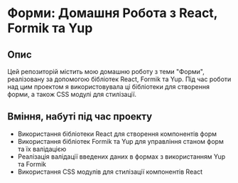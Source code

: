 # Форми: Домашня Робота з React, Formik та Yup

## Опис

Цей репозиторій містить мою домашню роботу з теми "Форми", реалізовану за допомогою бібліотек React, Formik та Yup. Під час роботи над цим проектом я використовувала ці бібліотеки для створення форми, а також CSS модулі для стилізації.

## Вміння, набуті під час проекту

- Використання бібліотеки React для створення компонентів форм
- Використання бібліотек Formik та Yup для управління станом форм та їх валідацією
- Реалізація валідації введених даних в формах з використанням Yup та Formik
- Використання CSS модулів для стилізації компонентів React

